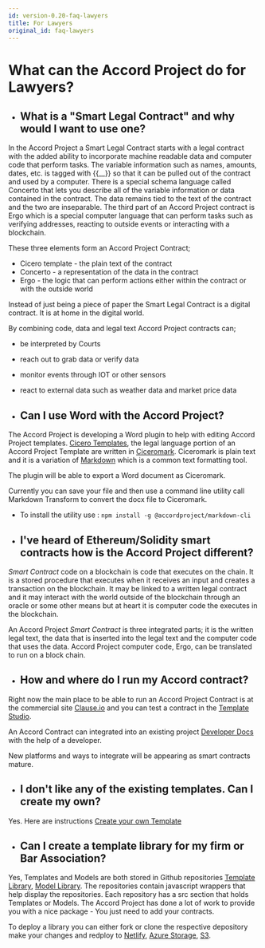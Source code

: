 ```yaml
---
id: version-0.20-faq-lawyers
title: For Lawyers
original_id: faq-lawyers
---
```

# What can the Accord Project do for Lawyers?

* ## What is a "Smart Legal Contract" and why would I want to use one?

In the Accord Project a Smart Legal Contract starts with a legal contract with the added ability to incorporate machine readable data and computer code that perform tasks. The variable information such as names, amounts, dates, etc. is tagged with {{__}} so that it can be pulled out of the contract and used by a computer. There is a special schema language called Concerto that lets you describe all of the variable information or data contained in the contract. The data remains tied to the text of the contract and the two are inseparable. The third part of an Accord Project contract is Ergo which is a special computer language that can perform tasks such as verifying addresses, reacting to outside events or interacting with a blockchain.

 These three elements form an Accord Project Contract;

* Cicero template - the plain text of the contract
* Concerto - a representation of the data in the contract
* Ergo - the logic that can perform actions either within the contract or with the outside world

Instead of just being a piece of paper the Smart Legal Contract is a digital contract. It is at home in the digital world.

By combining code, data and legal text Accord Project contracts can;

* be interpreted by Courts 
* reach out to grab data or verify data 
* monitor events through IOT or other sensors
* react to external data such as weather data and market price data


* ## Can I use Word with the Accord Project?

The Accord Project is developing a Word plugin to help with editing Accord Project templates. [Cicero Templates](https://templates.accordproject.org/), the legal language portion of an Accord Project Template are written in [Ciceromark](https://docs.accordproject.org/docs/markup-cicero.html). Ciceromark is plain text and it is a variation of [Markdown](https://commonmark.org/) which is a common text formatting tool. 

The plugin will be able to export a Word document as Ciceromark. 

Currently you can save your file and then use a command line utility call Markdown Transform to convert the docx file to Ciceromark. 

* To install the utility use :
```npm install -g @accordproject/markdown-cli```

* ## I've heard of Ethereum/Solidity smart contracts how is the Accord Project different?

*Smart Contract* code on a blockchain is code that executes on the chain. It is a stored procedure that executes when it receives an input and creates a transaction on the blockchain. It may be linked to a written legal contract and it may interact with the world outside of the blockchain through an oracle or some other means but at heart it is computer code the executes in the blockchain. 

An Accord Project *Smart Contract* is three integrated parts; it is the written legal text, the data that is inserted into the legal text and the computer code that uses the data. Accord Project computer code, Ergo, can be translated to run on a block chain. 

* ## How and where do I run my Accord contract?

Right now the main place to be able to run an Accord Project Contract is at the commercial site [Clause.io](clause.io) and you can test a contract in the [Template Studio](https://studio.accordproject.org/). 

An Accord Contract can integrated into an existing project [Developer Docs](https://docs.accordproject.org/docs/tutorial-nodejs.html) with the help of a developer.

New platforms and ways to integrate will be appearing as smart contracts mature.


* ## I don't like any of the existing templates. Can I create my own?

Yes. Here are instructions [Create your own Template](https://docs.accordproject.org/docs/started-installation.html)


* ## Can I create a template library for my firm or Bar Association?

Yes, Templates and Models are both stored in Github repositories [Template Library](https://github.com/accordproject/cicero-template-library), [Model Library](https://github.com/accordproject/models). The repositories contain javascript wrappers that help display the repositories. Each repository has a src section that holds Templates or Models. The Accord Project has done a lot of work to provide you with a nice package - You just need to add your contracts.

To deploy a library you can either fork or clone the respective depository make your changes and redploy to [Netlify](www.netlify.com), [Azure Storage](https://docs.microsoft.com/en-us/azure/developer/javascript/tutorial-vscode-static-website-node-01?tabs=bash), [S3](https://docs.aws.amazon.com/sdk-for-javascript/v2/developer-guide/s3-example-static-web-host.html). 

